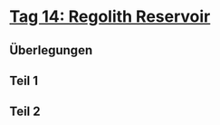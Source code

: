 # [Tag 14: Regolith Reservoir](https://adventofcode.com/2022/day/14)

## Überlegungen

## Teil 1

## Teil 2

